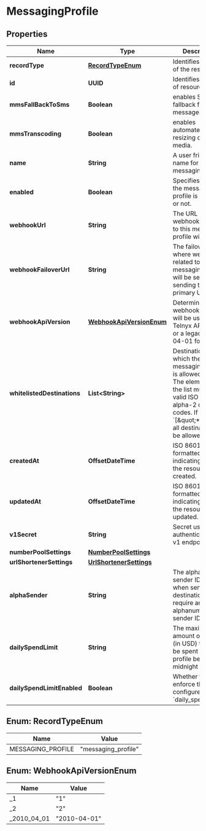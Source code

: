 

# MessagingProfile


## Properties

| Name | Type | Description | Notes |
|------------ | ------------- | ------------- | -------------|
|**recordType** | [**RecordTypeEnum**](#RecordTypeEnum) | Identifies the type of the resource. |  [optional] [readonly] |
|**id** | **UUID** | Identifies the type of resource. |  [optional] [readonly] |
|**mmsFallBackToSms** | **Boolean** | enables SMS fallback for MMS messages. |  [optional] |
|**mmsTranscoding** | **Boolean** | enables automated resizing of MMS media. |  [optional] |
|**name** | **String** | A user friendly name for the messaging profile. |  [optional] |
|**enabled** | **Boolean** | Specifies whether the messaging profile is enabled or not. |  [optional] |
|**webhookUrl** | **String** | The URL where webhooks related to this messaging profile will be sent. |  [optional] |
|**webhookFailoverUrl** | **String** | The failover URL where webhooks related to this messaging profile will be sent if sending to the primary URL fails. |  [optional] |
|**webhookApiVersion** | [**WebhookApiVersionEnum**](#WebhookApiVersionEnum) | Determines which webhook format will be used, Telnyx API v1, v2, or a legacy 2010-04-01 format. |  [optional] |
|**whitelistedDestinations** | **List&lt;String&gt;** | Destinations to which the messaging profile is allowed to send. The elements in the list must be valid ISO 3166-1 alpha-2 country codes. If set to &#x60;[\&quot;*\&quot;]&#x60;, all destinations will be allowed. |  [optional] |
|**createdAt** | **OffsetDateTime** | ISO 8601 formatted date indicating when the resource was created. |  [optional] [readonly] |
|**updatedAt** | **OffsetDateTime** | ISO 8601 formatted date indicating when the resource was updated. |  [optional] [readonly] |
|**v1Secret** | **String** | Secret used to authenticate with v1 endpoints. |  [optional] |
|**numberPoolSettings** | [**NumberPoolSettings**](NumberPoolSettings.md) |  |  [optional] |
|**urlShortenerSettings** | [**UrlShortenerSettings**](UrlShortenerSettings.md) |  |  [optional] |
|**alphaSender** | **String** | The alphanumeric sender ID to use when sending to destinations that require an alphanumeric sender ID. |  [optional] |
|**dailySpendLimit** | **String** | The maximum amount of money (in USD) that can be spent by this profile before midnight UTC. |  [optional] |
|**dailySpendLimitEnabled** | **Boolean** | Whether to enforce the value configured by &#x60;daily_spend_limit&#x60;. |  [optional] |



## Enum: RecordTypeEnum

| Name | Value |
|---- | -----|
| MESSAGING_PROFILE | &quot;messaging_profile&quot; |



## Enum: WebhookApiVersionEnum

| Name | Value |
|---- | -----|
| _1 | &quot;1&quot; |
| _2 | &quot;2&quot; |
| _2010_04_01 | &quot;2010-04-01&quot; |



